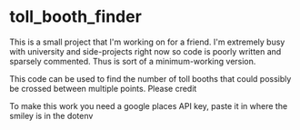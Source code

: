 # toll_booth_finder

This is a small project that I'm working on for a friend. I'm extremely busy with university and side-projects right now so code is poorly written and sparsely commented. Thus is sort of a minimum-working version.

This code can be used to find the number of toll booths that could possibly be crossed between multiple points. Please credit 

To make this work you need a google places API key, paste it in where the smiley is in the dotenv
